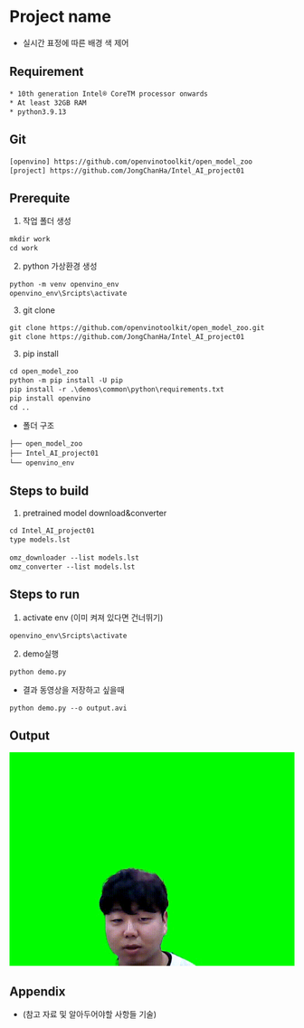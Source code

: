 # Project name

* 실시간 표정에 따른 배경 색 제어                


## Requirement


```
* 10th generation Intel® CoreTM processor onwards
* At least 32GB RAM
* python3.9.13
```

## Git

```
[openvino] https://github.com/openvinotoolkit/open_model_zoo
[project] https://github.com/JongChanHa/Intel_AI_project01

```

## Prerequite
1. 작업 폴더 생성      

```shell
mkdir work
cd work
```
2. python 가상환경 생성                 
```shell
python -m venv openvino_env
openvino_env\Srcipts\activate
```
3. git clone             
```shell
git clone https://github.com/openvinotoolkit/open_model_zoo.git
git clone https://github.com/JongChanHa/Intel_AI_project01
```

3. pip install              
```shell
cd open_model_zoo
python -m pip install -U pip
pip install -r .\demos\common\python\requirements.txt
pip install openvino
cd ..
```

* 폴더 구조
```bash
├── open_model_zoo
├── Intel_AI_project01
└── openvino_env
``` 
## Steps to build 

1. pretrained model download&converter               
```shell
cd Intel_AI_project01
type models.lst

omz_downloader --list models.lst
omz_converter --list models.lst
```

## Steps to run

1. activate env (이미 켜져 있다면 건너뛰기)           
```shell
openvino_env\Srcipts\activate
```
2. demo실행
```shell
python demo.py
```
* 결과 동영상을 저장하고 싶을때
```shell
python demo.py --o output.avi
```

## Output

![.\output.gif](.\output.gif)

## Appendix

* (참고 자료 및 알아두어야할 사항들 기술)
